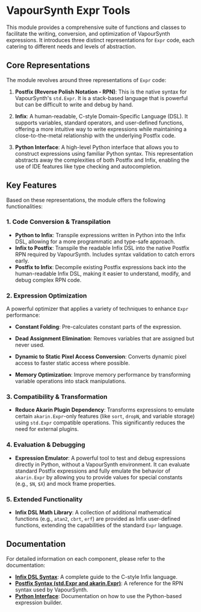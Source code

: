 # VapourSynth Expr Tools

This module provides a comprehensive suite of functions and classes to facilitate the writing, conversion, and optimization of VapourSynth expressions. It introduces three distinct representations for `Expr` code, each catering to different needs and levels of abstraction.

## Core Representations

The module revolves around three representations of `Expr` code:

1.  **Postfix (Reverse Polish Notation - RPN)**: This is the native syntax for VapourSynth's `std.Expr`. It is a stack-based language that is powerful but can be difficult to write and debug by hand.

2.  **Infix**: A human-readable, C-style Domain-Specific Language (DSL). It supports variables, standard operators, and user-defined functions, offering a more intuitive way to write expressions while maintaining a close-to-the-metal relationship with the underlying Postfix code.

3.  **Python Interface**: A high-level Python interface that allows you to construct expressions using familiar Python syntax. This representation abstracts away the complexities of both Postfix and Infix, enabling the use of IDE features like type checking and autocompletion.

## Key Features

Based on these representations, the module offers the following functionalities:

### 1. Code Conversion & Transpilation

- **Python to Infix**: Transpile expressions written in Python into the Infix DSL, allowing for a more programmatic and type-safe approach.
- **Infix to Postfix**: Transpile the readable Infix DSL into the native Postfix RPN required by VapourSynth. Includes syntax validation to catch errors early.
- **Postfix to Infix**: Decompile existing Postfix expressions back into the human-readable Infix DSL, making it easier to understand, modify, and debug complex RPN code.

### 2. Expression Optimization

A powerful optimizer that applies a variety of techniques to enhance `Expr` performance:

- **Constant Folding**: Pre-calculates constant parts of the expression.

- **Dead Assignment Elimination**: Removes variables that are assigned but never used.

- **Dynamic to Static Pixel Access Conversion**: Converts dynamic pixel access to faster static access where possible.

- **Memory Optimization**: Improve memory performance by transforming variable operations into stack manipulations.

### 3. Compatibility & Transformation

- **Reduce Akarin Plugin Dependency**: Transforms expressions to emulate certain `akarin.Expr`-only features (like `sort`, `dropN`, and variable storage) using `std.Expr` compatible operations. This significantly reduces the need for external plugins.

### 4. Evaluation & Debugging

- **Expression Emulator**: A powerful tool to test and debug expressions directly in Python, without a VapourSynth environment. It can evaluate standard Postfix expressions and fully emulate the behavior of `akarin.Expr` by allowing you to provide values for special constants (e.g., `$N`, `$X`) and mock frame properties.

### 5. Extended Functionality

- **Infix DSL Math Library**: A collection of additional mathematical functions (e.g., `atan2`, `cbrt`, `erf`) are provided as Infix user-defined functions, extending the capabilities of the standard `Expr` language.

## Documentation

For detailed information on each component, please refer to the documentation:

- **[Infix DSL Syntax](./docs/infix.md)**: A complete guide to the C-style Infix language.
- **[Postfix Syntax (std.Expr and akarin.Expr)](./docs/postfix.md)**: A reference for the RPN syntax used by VapourSynth.
- **[Python Interface](./docs/python_interface.md)**: Documentation on how to use the Python-based expression builder.
